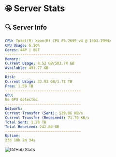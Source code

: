# 🌐 Server Stats
## 🔍 Server Info
```yaml
CPU: Intel(R) Xeon(R) CPU E5-2699 v4 @ 1303.19MHz
CPU Usage: 6.10%
Cores: 44P | 88T
-----------------------------------
Memory:
Current Usage: 8.52 GB/503.74 GB
Available: 491.77 GB
-----------------------------------
Disk:
Current Usage: 32.93 GB/1.71 TB
Free: 1.59 TB
-----------------------------------
GPU:
No GPU detected
-----------------------------------
Network:
Current Transfer (Sent): 539.06 KB/s
Current Transfer (Received): 71.70 KB/s
Total Sent: 1.20 TB
Total Received: 242.80 GB
-----------------------------------
Uptime:
23d 10h 2m 34s
```
![GitHub Stats](https://img.shields.io/badge/Updated-2025-05-13_03:11:22-blue)